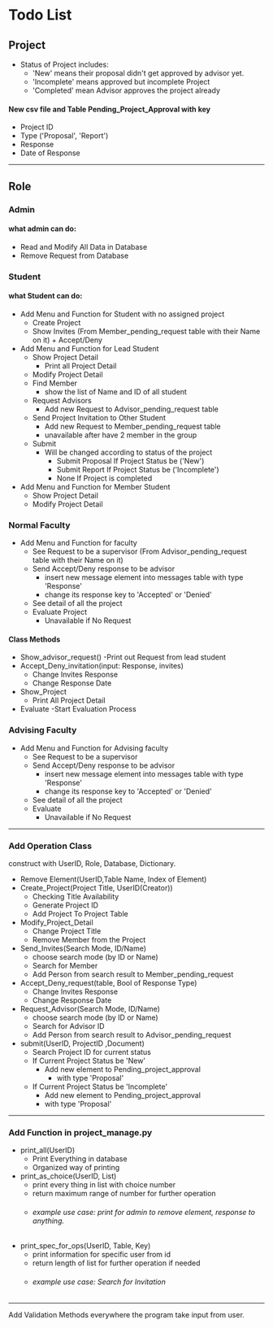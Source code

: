 # Todo List
## Project
- Status of Project includes:
  - 'New' means their proposal didn't get approved by advisor yet.
  - 'Incomplete' means approved but incomplete Project
  - 'Completed' mean Advisor approves the project already

#### New csv file and Table Pending_Project_Approval with key
  - Project ID
  - Type ('Proposal', 'Report')
  - Response
  - Date of Response
------------------------------------------------------------------------------------------------------------------------
## Role
### Admin
#### what admin can do:
- Read and Modify All Data in Database
- Remove Request from Database

### Student
#### what Student can do:
- Add Menu and Function for Student with no assigned project
  - Create Project
  - Show Invites (From Member_pending_request table with their Name on it) + Accept/Deny
- Add Menu and Function for Lead Student
  - Show Project Detail
    - Print all Project Detail
  - Modify Project Detail
  - Find Member
    - show the list of Name and ID of all student 
  - Request Advisors
    - Add new Request to Advisor_pending_request table
  - Send Project Invitation to Other Student
    - Add new Request to Member_pending_request table
    - unavailable after have 2 member in the group
  - Submit
    - Will be changed according to status of the project
      - Submit Proposal If Project Status be ('New')
      - Submit Report If Project Status be ('Incomplete')
      - None If Project is completed
- Add Menu and Function for Member Student
  - Show Project Detail
  - Modify Project Detail

### Normal Faculty
- Add Menu and Function for faculty
  - See Request to be a supervisor (From Advisor_pending_request table with their Name on it)
  - Send Accept/Deny response to be advisor
    - insert new message element into messages table with type 'Response'
    - change its response key to 'Accepted' or 'Denied'
  - See detail of all the project
  - Evaluate Project
    - Unavailable if No Request

#### Class Methods
- Show_advisor_request()
  -Print out Request from lead student
- Accept_Deny_invitation(input: Response, invites)
  - Change Invites Response
  - Change Response Date
- Show_Project
  - Print All Project Detail
- Evaluate
  -Start Evaluation Process

### Advising Faculty
- Add Menu and Function for Advising faculty
  - See Request to be a supervisor
  - Send Accept/Deny response to be advisor
    - insert new message element into messages table with type 'Response'
    - change its response key to 'Accepted' or 'Denied'
  - See detail of all the project
  - Evaluate
    - Unavailable if No Request

---
### Add Operation Class
construct with UserID, Role, Database, Dictionary.
- Remove Element(UserID,Table Name, Index of Element)
- Create_Project(Project Title, UserID(Creator))
  - Checking Title Availability
  - Generate Project ID
  - Add Project To Project Table
- Modify_Project_Detail
  - Change Project Title
  - Remove Member from the Project
- Send_Invites(Search Mode, ID/Name)
  - choose search mode (by ID or Name)
  - Search for Member
  - Add Person from search result to Member_pending_request
- Accept_Deny_request(table, Bool of Response Type)
  - Change Invites Response
  - Change Response Date
- Request_Advisor(Search Mode, ID/Name)
  - choose search mode (by ID or Name)
  - Search for Advisor ID
  - Add Person from search result to Advisor_pending_request
- submit(UserID, ProjectID ,Document)
  - Search Project ID for current status
  - If Current Project Status be 'New'
    - Add new element to Pending_project_approval
      - with type 'Proposal'
  - If Current Project Status be 'Incomplete'
    - Add new element to Pending_project_approval
    - with type 'Proposal'
---
### Add Function in project_manage.py
- print_all(UserID)
  - Print Everything in database
  - Organized way of printing
- print_as_choice(UserID, List)
  - print every thing in list with choice number
  - return maximum range of number for further operation
  - ###### example use case: print for admin to remove element, response to anything.
- print_spec_for_ops(UserID, Table, Key)
  - print information for specific user from id
  - return length of list for further operation if needed
  - ###### example use case: Search for Invitation
---

Add Validation Methods everywhere the program take input from user.
